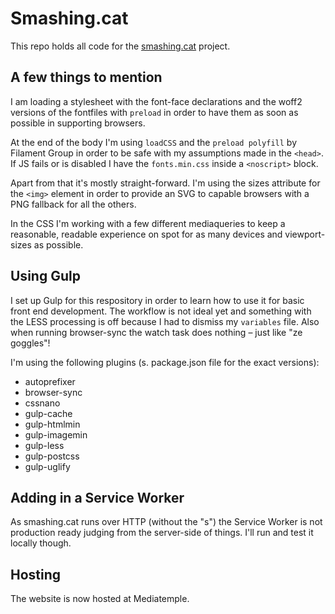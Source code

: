 # Smashing.cat

This repo holds all code for the [smashing.cat](http://smashing.cat) project.

## A few things to mention

I am loading a stylesheet with the font-face declarations and the woff2 versions of the fontfiles with `preload` in order to have them as soon as possible in supporting browsers.

At the end of the body I'm using `loadCSS` and the `preload polyfill` by Filament Group in order to be safe with my assumptions made in the `<head>`. If JS fails or is disabled I have the `fonts.min.css` inside a `<noscript>` block.

Apart from that it's mostly straight-forward. I'm using the sizes attribute for the `<img>` element in order to provide an SVG to capable browsers with a PNG fallback for all the others.

In the CSS I'm working with a few different mediaqueries to keep a reasonable, readable experience on spot for as many devices and viewport-sizes as possible.

## Using Gulp

I set up Gulp for this respository in order to learn how to use it for basic front end development. The workflow is not ideal yet and something with the LESS processing is off because I had to dismiss my `variables` file. Also when running browser-sync the watch task does nothing – just like "ze goggles"!

I'm using the following plugins (s. package.json file for the exact versions):

- autoprefixer
- browser-sync
- cssnano
- gulp-cache
- gulp-htmlmin
- gulp-imagemin
- gulp-less
- gulp-postcss
- gulp-uglify

## Adding in a Service Worker

As smashing.cat runs over HTTP (without the "s") the Service Worker is not production ready judging from the server-side of things. I'll run and test it locally though.

## Hosting

The website is now hosted at Mediatemple.
